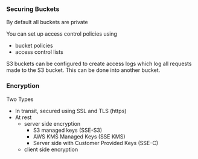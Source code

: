 ### Securing Buckets

By default all buckets are private

You can set up access control policies using

- bucket policies
- access control lists

S3 buckets can be configured to create access logs which log all requests made to the S3 bucket. This can be done into another bucket.

### Encryption

Two Types

- In transit, secured using SSL and TLS (https)
- At rest
  - server side encryption
    - S3 managed keys (SSE-S3)
    - AWS KMS Managed Keys (SSE KMS)
    - Server side with Customer Provided Keys (SSE-C)
  - client side encryption
